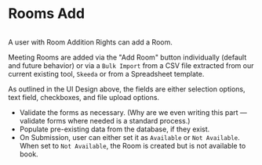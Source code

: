 # Rooms Add

<a href="/images/meetings/web/rooms-add.png" target="_blank"><img src="/images/meetings/web/rooms-add.png" alt="" loading="lazy"></a>

A user with Room Addition Rights can add a Room.

Meeting Rooms are added via the "Add Room" button individually (default and future behavior) or via a `Bulk Import` from a CSV file extracted from our current existing tool, `Skeeda` or from a Spreadsheet template.

As outlined in the UI Design above, the fields are either selection options, text field, checkboxes, and file upload options.

- Validate the forms as necessary. (Why are we even writing this part — validate forms where needed is a standard process.)
- Populate pre-existing data from the database, if they exist.
- On Submission, user can either set it as `Available` or `Not Available`. When set to `Not Available`, the Room is created but is not available to book.